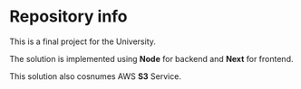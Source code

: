 # Repository info

This is a final project for the University.

The solution is implemented using **Node** for backend and **Next** for frontend.

This solution also cosnumes AWS **S3** Service.
